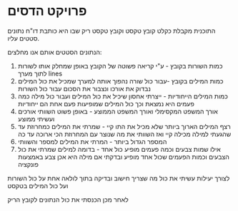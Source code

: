 # פרויקט הדסים

התוכנית מקבלת כקלט קובץ טקסט וקובץ טקסט ריק שבו היא כותבת דו"ח נתונים סטטים עליו.

הנתונים הסטטים אותם אנו מחלצים:
1. כמות השורות בקובץ - ע"י קריאה פשוטה של הקובץ באופן שמחלק אותו לשורות לתוך מערך lines
2. כמות המילים בקובץ -עבור כול שורה נהפוך אותה למערך שמכיל את כול המילים נבדוק את אורכו ונצבור את הסכום עבור כול השורות
3. כמות המילים הייחודיות - ייצרתי אחסון שיכיל את כול המילים ועבור כול מילה כמה פעמים היא נמצאת וכך כול המילים שמופיעות פעם אחת הם ייחודיות
4. אורך המשפט המקסימלי ואורך המשפט הממוצע - באופן פשוט השוותי אורכים ועשיתי ממוצע
5. רצף המילים הארוך ביותר שלא מכיל את התו קיי - שמרתי את המילים כמחרוזת עד שהגעתי למילה מכילה קיי ואז השוותי את מה שנוצר עם המחרוזת הכי ארוכה עד כה
6. המספר הגדול ביותר  - המרתי את המילים למספר והשוותי
7.  אילו שמות צבעים וכמה פעמים מופיע כול אחד - בדומה למילים שמרתי את כול הצבעים וכמות הפעמים שכול אחד מופיע ובדקתי אם מילה היא אכן צבע באמצעות פונקציה

לצורך יעילות עשיתי את כול מה שצריך חישוב ובדיקה בתוך לולאה אחת על כול השורות ועל כול המילים בטקסט

לאחר מכן הכנסתי את כול הנתונים לקובץ הריק 


